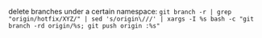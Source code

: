 delete branches under a certain namespace:
`git branch -r | grep "origin/hotfix/XYZ/" | sed 's/origin\///' | xargs -I %s bash -c "git branch -rd origin/%s; git push origin :%s"`
